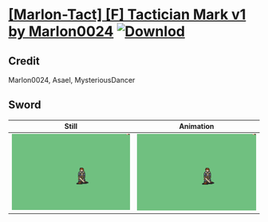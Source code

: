 # [\[Marlon-Tact\] \[F\] Tactician Mark v1 by Marlon0024](./) [![Downlod](https://img.shields.io/badge/Download--red?style=social&logo=github)](https://minhaskamal.github.io/DownGit/#/home?url=https://github.com/Klokinator/FE-Repo/tree/main/Battle%20Animations%2FMagi%20-%20Special%2F%5BMarlon-Tact%5D%20%5BF%5D%20Tactician%20Mark%20v1%20by%20Marlon0024%2F1.%20Sword)

## Credit

Marlon0024, Asael, MysteriousDancer

## Sword

| Still | Animation |
| :---: | :-------: |
| ![Sword still](./Sword_000.png) | ![Sword animation](./Sword.gif) |

